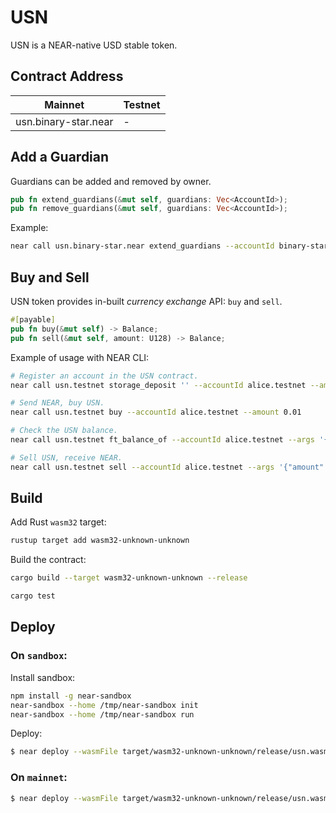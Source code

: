 # USN

USN is a NEAR-native USD stable token.

## Contract Address

| Mainnet              | Testnet     |
|----------------------|-------------|
| usn.binary-star.near | -           |

## Add a Guardian

Guardians can be added and removed by owner.
```rust
pub fn extend_guardians(&mut self, guardians: Vec<AccountId>);
pub fn remove_guardians(&mut self, guardians: Vec<AccountId>);
```
Example:
```bash
near call usn.binary-star.near extend_guardians --accountId binary-star.near --args '{"guardians": ["alice.near"]}'
```

## Buy and Sell

USN token provides in-built _currency exchange_ API: `buy` and `sell`.

```rust
#[payable]
pub fn buy(&mut self) -> Balance;
pub fn sell(&mut self, amount: U128) -> Balance;
```
Example of usage with NEAR CLI:

```bash
# Register an account in the USN contract.
near call usn.testnet storage_deposit '' --accountId alice.testnet --amount 0.00125

# Send NEAR, buy USN.
near call usn.testnet buy --accountId alice.testnet --amount 0.01

# Check the USN balance.
near call usn.testnet ft_balance_of --accountId alice.testnet --args '{"account_id": "alice.testnet"}'

# Sell USN, receive NEAR.
near call usn.testnet sell --accountId alice.testnet --args '{"amount": "118800"}'
```

## Build

Add Rust `wasm32` target:
```bash
rustup target add wasm32-unknown-unknown
```
Build the contract:

```bash
cargo build --target wasm32-unknown-unknown --release
```

```bash
cargo test
```

## Deploy

### On `sandbox`:

Install sandbox:

```bash
npm install -g near-sandbox
near-sandbox --home /tmp/near-sandbox init
near-sandbox --home /tmp/near-sandbox run
```

Deploy:

```bash
$ near deploy --wasmFile target/wasm32-unknown-unknown/release/usn.wasm --initFunction new_default_meta --initArgs '{"owner_id": "test.near", "1000000000000000000"}' --accountId test.near --networkId sandbox --nodeUrl http://0.0.0.0:3030 --keyPath /tmp/near-sandbox/validator_key.json
```

### On `mainnet`:

```bash
$ near deploy --wasmFile target/wasm32-unknown-unknown/release/usn.wasm --initFunction new_default_meta --initArgs '{"owner_id": "usn.near", "1000000000000000000"}' --accountId=usn.near --networkId=mainnet --nodeUrl=https://rpc.mainnet.near.org

```
